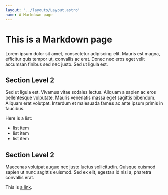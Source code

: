 ```yaml
---
layout: '../layouts/Layout.astro'
name: A Markdown page
---
```


# This is a Markdown page

Lorem ipsum dolor sit amet, consectetur adipiscing elit. Mauris est magna, efficitur quis tempor ut, convallis ac erat. Donec nec eros eget velit accumsan finibus sed nec justo. Sed ut ligula est.

## Section Level 2

Sed ut ligula est. Vivamus vitae sodales lectus. Aliquam a sapien ac eros pellentesque vulputate. Mauris venenatis massa eget sagittis bibendum. Aliquam erat volutpat. Interdum et malesuada fames ac ante ipsum primis in faucibus.

Here is a list:

- list item
- list item
- list item

## Section Level 2

Maecenas volutpat augue nec justo luctus sollicitudin. Quisque euismod sapien ut nunc sagittis euismod. Sed ex elit, egestas id nisi a, pharetra convallis erat.

This is [a link]().
